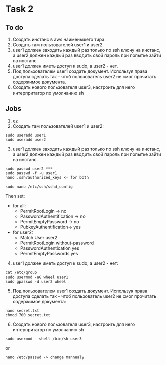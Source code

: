 # Task 2

## To do
1. Создать инстанс в aws наименьшего тира.
2. Создать там пользователей user1 и user2.
3. user1 должен заходить каждый раз только по ssh ключу на инстанс, а user2 должен каждый раз вводить свой пароль при попытке зайти на инстанс.
4. user1 должен иметь доступ к sudo, а user2 - нет.
5. Под пользователем user1 создать документ. Используя права доступа сделать так - чтоб пользователь user2 не смог прочитать содержимое документа.
6. Создать нового пользователя user3, настроить для него интерпритатор по умолчанию sh
## Jobs
1. ez
2. Создать там пользователей user1 и user2:
```
sudo useradd user1
sudo useradd user2
```
3. user1 должен заходить каждый раз только по ssh ключу на инстанс, а user2 должен каждый раз вводить свой пароль при попытке зайти на инстанс.

```
sudo passwd user2 ***
sudo passwd -f -u user1 
nano .ssh/authorized_keys <- for both
```
```
sudo nano /etc/ssh/sshd_config
```
Then set:
- for all:
    - PermitRootLogin -> no
    - PasswordAuthentification -> no
    - PermitEmptyPassword -> no
    - PubkeyAuthentification-> yes
- for user2:
    - Match User user2
    -   PermitRootLogin without-password
    -   PasswordAuthentication yes
    -   PermitEmptyPasswords yes


4. user1 должен иметь доступ к sudo, а user2 - нет:
```
cat /etc/group
sudo usermod -aG wheel user1
sudo gpasswd -d user2 wheel
```
5.  Под пользователем user1 создать документ. Используя права доступа сделать так - чтоб пользователь user2 не смог прочитать содержимое документа:
``` 
nano secret.txt
chmod 700 secret.txt
```
6. Создать нового пользователя user3, настроить для него интерпритатор по умолчанию sh
```
sudo usermod --shell /bin/sh user3
```
or
```
nano /etc/passwd -> change mannualy 
```